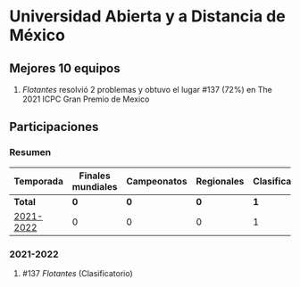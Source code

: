 ---
---

# Universidad Abierta y a Distancia de México

## Mejores 10 equipos

1. _Flotantes_ resolvió 2 problemas y obtuvo el lugar #137 (72%) en The 2021 ICPC Gran Premio de Mexico

## Participaciones

### Resumen

| Temporada | Finales mundiales | Campeonatos | Regionales | Clasificatorios | Equipos |
| --- | --- | --- | --- | --- | --- |
| **Total** | **0** | **0** | **0** | **1** | **1** |
| [2021-2022](#2021-2022) | 0 | 0 | 0 | 1 | 1 |

### 2021-2022

1. #137 _Flotantes_ (Clasificatorio)



